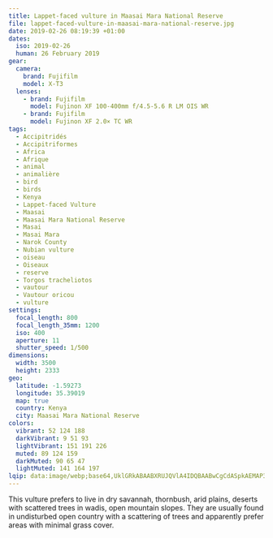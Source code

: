 ```yaml
---
title: Lappet-faced vulture in Maasai Mara National Reserve
file: lappet-faced-vulture-in-maasai-mara-national-reserve.jpg
date: 2019-02-26 08:19:39 +01:00
dates:
  iso: 2019-02-26
  human: 26 February 2019
gear:
  camera:
    brand: Fujifilm
    model: X-T3
  lenses:
    - brand: Fujifilm
      model: Fujinon XF 100-400mm f/4.5-5.6 R LM OIS WR
    - brand: Fujifilm
      model: Fujinon XF 2.0× TC WR
tags:
  - Accipitridés
  - Accipitriformes
  - Africa
  - Afrique
  - animal
  - animalière
  - bird
  - birds
  - Kenya
  - Lappet-faced Vulture
  - Maasai
  - Maasai Mara National Reserve
  - Masai
  - Masai Mara
  - Narok County
  - Nubian vulture
  - oiseau
  - Oiseaux
  - reserve
  - Torgos tracheliotos
  - vautour
  - Vautour oricou
  - vulture
settings:
  focal_length: 800
  focal_length_35mm: 1200
  iso: 400
  aperture: 11
  shutter_speed: 1/500
dimensions:
  width: 3500
  height: 2333
geo:
  latitude: -1.59273
  longitude: 35.39019
  map: true
  country: Kenya
  city: Maasai Mara National Reserve
colors:
  vibrant: 52 124 188
  darkVibrant: 9 51 93
  lightVibrant: 151 191 226
  muted: 89 124 159
  darkMuted: 90 65 47
  lightMuted: 141 164 197
lqip: data:image/webp;base64,UklGRkABAABXRUJQVlA4IDQBAABwCgCdASpkAEMAP3Gszl20rSmkqhLrApAuCWQAzmhB00dWAMFABePkix1uVC1mzzeljotF4wGnEbIZjiKyYUYlJn+Q6kGnonYUCE+drQrrIz3+LRTiKJ0qf+0FAAD+y7fwGwZ+r+uHNXiIS9PFT0mC47sZA+rrjEVKsn7l14NuIJh8g25x12ZZX4uaBy4Yw+QyTUQAGeVu+baSK40Dz4G2kBctmTEdNpdvxyIOO02qQmtyHf3QIPNi+/vU28NHOSB9rGFA5V7620XL3lR8Pi7ge8yfa6Xrzw6A3vidDVBQsxj2tBX4HdOt0sKPusAUUk6AF6mAnadS3LHxNa/ew4ufzU5bdKtaBVaqTqbc89+3UWnoIOksB7slgTr2VgvyAoWhAgsvOuCnf+QKIOg6HxkUYWgAAA==
---
```


This vulture prefers to live in dry savannah, thornbush, arid plains, deserts with scattered trees in wadis, open mountain slopes. They are usually found in undisturbed open country with a scattering of trees and apparently prefer areas with minimal grass cover.
